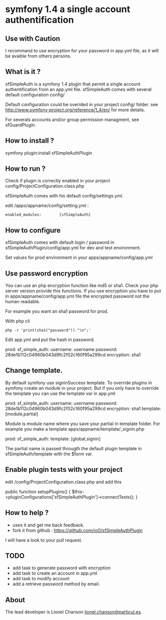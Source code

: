 # symfony 1.4 a single account authentification

## Use with Caution

I recommand to use encryption for your password in app.yml file, as it will be avaible from others persons.

## What is it ?

sfSimpleAuth is a symfony 1.4 plugin that permit a single account authentification from an app.yml file.
sfSimpleAuth comes with several default configuration config/

Default configuration could be overided in your project config/ folder.
see http://www.symfony-project.org/reference/1_4/en/ for more details.

For severals accounts and/or group permission managment, see sfGuardPlugin.

## How to install ?

symfony plugin:install sfSimpleAuthPlugin

## How to run ?

Check if plugin is correctly enabled in your project config/ProjectConfiguration.class.php

sfSimpleAuth comes with his default config/settings.yml.

edit /apps/appname/config/setting.yml :

    enabled_modules:        [sfSimpleAuth]

## How to configure

sfSimpleAuth comes with default login / password in sfSimpleAuthPlugin/config/app.yml for dev and test environment.

Set values for prod environment in your apps/appname/config/app.yml

## Use password encryption

You can use an php encryption function like md5 or sha1. Check your php server version provide this functions.
If you use encryption you have to put in apps/appname/config/app.yml file the encrypted password not the human readable.

For example you want an sha1 password for prod.

With php cli

    php -r 'print(sha1("password"))."\n";'

Edit app.yml and put the hash in password.

prod:
  sf_simple_auth:
    username:                 username
    password:                 28de1b112c04960b043d9fc2f02c160f95a299cd
    encryption:               sha1

## Change template.

By default symfony use signinSuccess template. To override plugins in symfony create an module in your project.
But if you only have to override the template you can use the template var in app.yml

prod:
  sf_simple_auth:
    username:                 username
    password:                 28de1b112c04960b043d9fc2f02c160f95a299cd
    encryption:               sha1
    template:                 [module,partial]

Module is module name where you save your partial in template folder. For example you make a template apps/appname/template/_signin.php

prod:
  sf_simple_auth:
    template:                 [global,signin]

The partial name is passed througth the default plugin template in sfSimpleAuth/template with the $form var.

## Enable plugin tests with your project

edit /config/ProjectConfiguration.class.php and add this

  public function setupPlugins()
  {
    $this->pluginConfigurations['sfSimpleAuthPlugin']->connectTests();
  }

## How to help ?

  * uses it and get me back feedback.
  * fork it from github : https://github.com/ioO/sfSimpleAuthPlugin

I will have a look to your pull request.


## TODO
  * add task to generate password with encryption
  * add task to create an account in app.yml
  * add task to modify account
  * add a retrieve password method by email.
  

## About

The lead developer is Lionel Chanson <lionel.chanson@particul.es>.